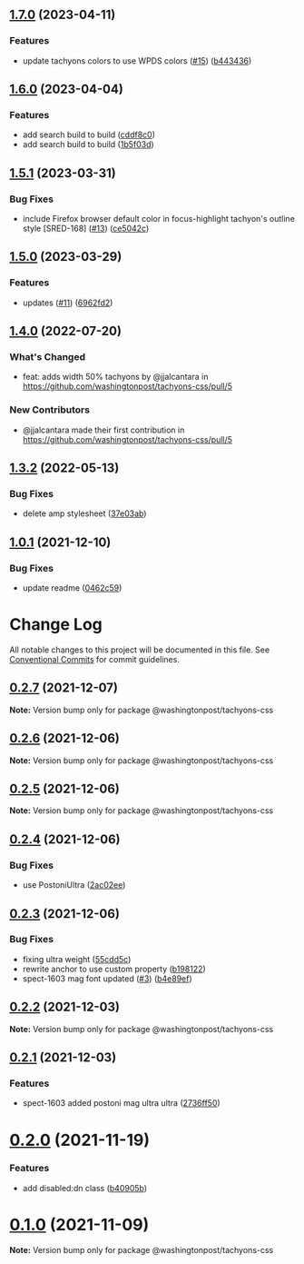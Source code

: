 ## [1.7.0](https://github.com/washingtonpost/tachyons-css/compare/v1.6.0...v1.7.0) (2023-04-11)


### Features

* update tachyons colors to use WPDS colors ([#15](https://github.com/washingtonpost/tachyons-css/issues/15)) ([b443436](https://github.com/washingtonpost/tachyons-css/commit/b443436c620a81ac2aaa9116941e2881cf724d25))

## [1.6.0](https://github.com/washingtonpost/tachyons-css/compare/v1.5.1...v1.6.0) (2023-04-04)


### Features

* add search build to build ([cddf8c0](https://github.com/washingtonpost/tachyons-css/commit/cddf8c0f16e0733b7454d0b42f749ced506abc61))
* add search build to build ([1b5f03d](https://github.com/washingtonpost/tachyons-css/commit/1b5f03d1f0428821844d5f606db0ca96562c6a27))

## [1.5.1](https://github.com/washingtonpost/tachyons-css/compare/v1.5.0...v1.5.1) (2023-03-31)


### Bug Fixes

* include Firefox browser default color in focus-highlight tachyon's outline style [SRED-168] ([#13](https://github.com/washingtonpost/tachyons-css/issues/13)) ([ce5042c](https://github.com/washingtonpost/tachyons-css/commit/ce5042cf88b58f845971b08afc38aafacc674c3d))

## [1.5.0](https://github.com/washingtonpost/tachyons-css/compare/v1.4.0...v1.5.0) (2023-03-29)


### Features

* updates ([#11](https://github.com/washingtonpost/tachyons-css/issues/11)) ([6962fd2](https://github.com/washingtonpost/tachyons-css/commit/6962fd2de39a56656f678d77a0bb92c6e3079680))


## [1.4.0](https://github.com/washingtonpost/tachyons-css/compare/v1.3.2...v1.4.0) (2022-07-20)

### What's Changed
* feat: adds width 50% tachyons by @jjalcantara in https://github.com/washingtonpost/tachyons-css/pull/5

### New Contributors
* @jjalcantara made their first contribution in https://github.com/washingtonpost/tachyons-css/pull/5

## [1.3.2](https://github.com/washingtonpost/tachyons-css/compare/v1.3.1...v1.3.2) (2022-05-13)


### Bug Fixes

* delete amp stylesheet ([37e03ab](https://github.com/washingtonpost/tachyons-css/commit/37e03aba658aa0c7c51370eb6920850e9b43a963))

## [1.0.1](https://github.com/WPMedia/tachyons-css/compare/v1.0.0...v1.0.1) (2021-12-10)


### Bug Fixes

* update readme ([0462c59](https://github.com/WPMedia/tachyons-css/commit/0462c599bc70ac022b4c72fa99d612f2cea91fe1))

# Change Log

All notable changes to this project will be documented in this file.
See [Conventional Commits](https://conventionalcommits.org) for commit guidelines.

## [0.2.7](https://github.com/WPMedia/tachyons-css/compare/@washingtonpost/tachyons-css@0.2.6...@washingtonpost/tachyons-css@0.2.7) (2021-12-07)

**Note:** Version bump only for package @washingtonpost/tachyons-css





## [0.2.6](https://github.com/WPMedia/tachyons-css/compare/@washingtonpost/tachyons-css@0.2.5...@washingtonpost/tachyons-css@0.2.6) (2021-12-06)

**Note:** Version bump only for package @washingtonpost/tachyons-css





## [0.2.5](https://github.com/WPMedia/tachyons-css/compare/@washingtonpost/tachyons-css@0.2.4...@washingtonpost/tachyons-css@0.2.5) (2021-12-06)

**Note:** Version bump only for package @washingtonpost/tachyons-css





## [0.2.4](https://github.com/WPMedia/tachyons-css/compare/@washingtonpost/tachyons-css@0.2.3...@washingtonpost/tachyons-css@0.2.4) (2021-12-06)


### Bug Fixes

* use PostoniUltra ([2ac02ee](https://github.com/WPMedia/tachyons-css/commit/2ac02ee573cc6f3bcd00fbd357aba3e63adfbae8))





## [0.2.3](https://github.com/WPMedia/tachyons-css/compare/@washingtonpost/tachyons-css@0.2.2...@washingtonpost/tachyons-css@0.2.3) (2021-12-06)


### Bug Fixes

* fixing ultra weight ([55cdd5c](https://github.com/WPMedia/tachyons-css/commit/55cdd5c5e1b214b3161ff3404b93538015f761ac))
* rewrite anchor to use custom property ([b198122](https://github.com/WPMedia/tachyons-css/commit/b19812214185c7fba99f83fae3f0e5f804c85259))
* spect-1603 mag font updated ([#3](https://github.com/WPMedia/tachyons-css/issues/3)) ([b4e89ef](https://github.com/WPMedia/tachyons-css/commit/b4e89ef0013a6138decc570c8558c7c634384327))





## [0.2.2](https://github.com/WPMedia/tachyons-css/compare/@washingtonpost/tachyons-css@0.2.1...@washingtonpost/tachyons-css@0.2.2) (2021-12-03)

**Note:** Version bump only for package @washingtonpost/tachyons-css





## [0.2.1](https://github.com/WPMedia/tachyons-css/compare/@washingtonpost/tachyons-css@0.2.0...@washingtonpost/tachyons-css@0.2.1) (2021-12-03)

### Features

- spect-1603 added postoni mag ultra ultra ([2736ff50](https://github.com/WPMedia/tachyons-css/commit/2736ff50))

# [0.2.0](https://github.com/WPMedia/tachyons-css/compare/@washingtonpost/tachyons-css@0.1.0...@washingtonpost/tachyons-css@0.2.0) (2021-11-19)

### Features

- add disabled:dn class ([b40905b](https://github.com/WPMedia/tachyons-css/commit/b40905b44c70d6fb5756c4f61227d58fad444cbf))

# [0.1.0](https://github.com/WPMedia/tachyons-css/compare/@washingtonpost/tachyons-css@0.1.0-beta.2...@washingtonpost/tachyons-css@0.1.0) (2021-11-09)

**Note:** Version bump only for package @washingtonpost/tachyons-css
